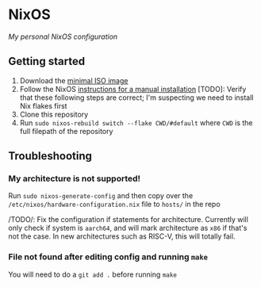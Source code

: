 # NixOS
_My personal NixOS configuration_

## Getting started
1. Download the [minimal ISO image](https://nixos.org/download/#nixos-iso)
2. Follow the NixOS [instructions for a manual installation](https://nixos.org/manual/nixos/stable/#sec-installation-manual)
[TODO]: Verify that these following steps are correct; I'm suspecting we need to install Nix flakes first
3. Clone this repository
4. Run `sudo nixos-rebuild switch --flake CWD/#default` where `CWD` is the full filepath of the repository

## Troubleshooting
### My architecture is not supported!

Run `sudo nixos-generate-config` and then copy over the `/etc/nixos/hardware-configuration.nix` file to `hosts/` in the repo

/TODO/: Fix the configuration if statements for architecture. Currently will only check if system is `aarch64`, and will mark architecture as `x86` if that's not the case. In new architectures such as RISC-V, this will totally fail.

### File not found after editing config and running `make`

You will need to do a `git add .` before running `make`

